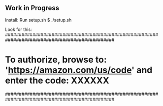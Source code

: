 Work in Progress
----

Install:
Run setup.sh
$ ./setup.sh


Look for this:
################################################################################################
#       To authorize, browse to: 'https://amazon.com/us/code' and enter the code: XXXXXX       #
################################################################################################
